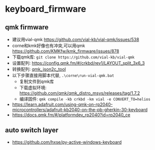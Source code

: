 # keyboard_firmware
## qmk firmware
  * 建议用vial-qmk https://github.com/vial-kb/vial-qmk/issues/538
  * corne和kmk好像也有冲突,可以用qmk https://github.com/KMKfw/kmk_firmware/issues/878
  * 下载qmk库: `git clone https://github.com/vial-kb/vial-qmk`
  * 设置配列: https://config.qmk.fm/#/crkbd/rev1/LAYOUT_split_3x6_3
  * 转换配列: [qmk_json2c_tool](https://refined-github-html-preview.kidonng.workers.dev/hxse/keyboard_firmware/raw/main/convert_tool/qmk_json2c_tool.html)
  * 以下步骤直接用脚本代替, `.\corne\run-vial-qmk.bat`
    * 复制文件到qmk库
    * 下载虚拟环境: https://github.com/qmk/qmk_distro_msys/releases/tag/1.7.2
    * 编译固件: `qmk compile -kb crkbd -km vial -e CONVERT_TO=helios`
  * https://learn.adafruit.com/using-qmk-on-rp2040-microcontrollers/adafruit-kb2040-on-the-pb-gherkin-30-keyboard
  * https://docs.qmk.fm/#/platformdev_rp2040?id=rp2040_ce
## auto switch layer
  * https://github.com/hxse/py-active-windows-keyboard
